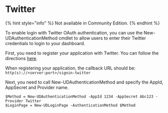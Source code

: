 # Twitter

{% hint style="info" %}
Not available in Community Edition.
{% endhint %}

To enable login with Twitter OAuth authentication, you can use the New-UDAuthenticationMethod cmdlet to allow users to enter their Twitter credentials to login to your dashboard.

First, you need to register your application with Twitter. You can follow the directions [here](https://docs.microsoft.com/en-us/aspnet/core/security/authentication/social/twitter-logins?tabs=aspnetcore2x).

When registering your application, the callback URL should be: `http(s)://<server:port>/signin-twitter`

Next, you need to call New-UDAuthenticationMethod and specify the AppId, AppSecret and Provider name.

```text
$Method = New-UDAuthenticationMethod -AppId 1234 -AppSecret Abc123 -Provider Twitter
$LoginPage = New-UDLoginPage -AuthenticationMethod $Method
```


